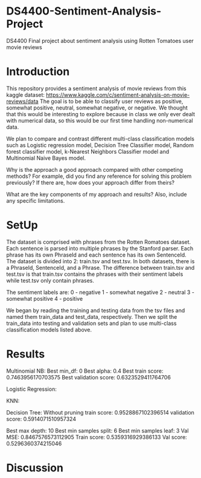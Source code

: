 # DS4400-Sentiment-Analysis-Project
DS4400 Final project about sentiment analysis using Rotten Tomatoes user movie reviews
# Introduction 
This repository provides a sentiment analysis of movie reviews from this kaggle dataset: https://www.kaggle.com/c/sentiment-analysis-on-movie-reviews/data
The goal is to be able to classify user reviews as positive, somewhat positive, neutral, somewhat negative, or negative. We thought that this would be interesting to explore because in class we only ever dealt with numerical data, so this would be our first time handling non-numerical data. 

We plan to compare and contrast different multi-class classification models such as Logistic regression model, Decision Tree Classifier model, Random forest classifier model, k-Nearest Neighbors Classifier model and Multinomial Naive Bayes model. 

Why is the approach a good approach compared with other competing methods? For example, did you find any reference for solving this problem previously? If there are, how does your approach differ from theirs?

What are the key components of my approach and results? Also, include any specific limitations.

# SetUp 
The dataset is comprised with phrases from the Rotten Romatoes dataset. Each sentence is parsed into multiple phrases by the Stanford parser. Each phrase has its own PhraseId and each sentence has its own SentenceId. The dataset is divided into 2: train.tsv and test.tsv. In both datasets, there is a PhraseId, SentenceId, and a Phrase. The difference between train.tsv and test.tsv is that train.tsv contains the phrases with their sentiment labels while test.tsv only contain phrases. 


The sentiment labels are: 
0 - negative 
1 - somewhat negative
2 - neutral
3 - somewhat positive
4 - positive

We began by reading the training and testing data from the tsv files and named them train_data and test_data, respectively. Then we split the train_data into testing and validation sets and plan to use multi-class classification models listed above. 

# Results 
Multinomial NB: 
Best min_df: 0
Best alpha: 0.4
Best train score: 0.7463956170703575
Best validation score: 0.6323529411764706

Logistic Regression:

KNN: 

Decision Tree: 
Without pruning 
train score: 0.9528867102396514
validation score: 0.5914071510957324

Best max depth: 10
Best min samples split: 6
Best min samples leaf: 3
Val MSE: 0.8467576573112905
Train score: 0.5359316929386133
Val score: 0.5296360374215046




# Discussion 
